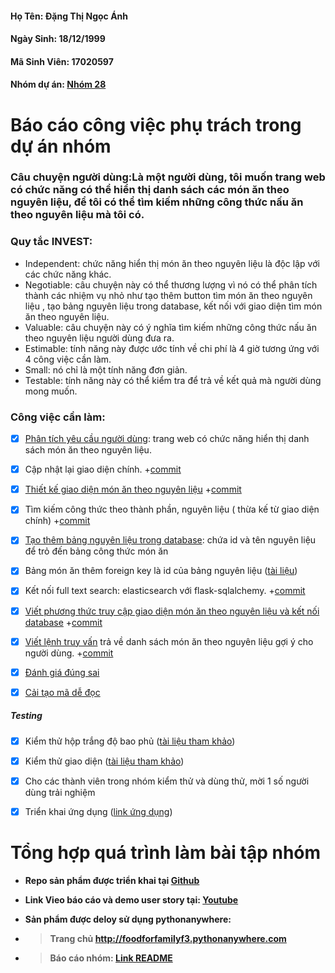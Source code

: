 #### Họ Tên: Đặng Thị Ngọc Ánh
#### Ngày Sinh: 18/12/1999
#### Mã Sinh Viên: 17020597
#### Nhóm dự án: [Nhóm 28](https://github.com/Nguyenhuy2801/nhom-28)


# Báo cáo công việc phụ trách trong dự án nhóm

### Câu chuyện người dùng:Là một người dùng, tôi muốn trang web có chức năng có thể hiển thị danh sách các món ăn theo nguyên liệu, để tôi có thể tìm kiếm những công thức nấu ăn theo nguyên liệu mà tôi có. 
### Quy tắc INVEST:
 - Independent: chức năng hiển thị món ăn theo nguyên liệu là độc lập với các chức năng khác.
 - Negotiable: câu chuyện này có thể thương lượng vì nó có thể phân tích thành các nhiệm vụ nhỏ như tạo thêm button tìm món ăn theo nguyên liệu , tạo bảng nguyên liệu trong database, kết nối với giao diện tìm món ăn theo nguyên liệu.
 - Valuable: câu chuyện này có ý nghĩa tìm kiếm những công thức nấu ăn theo nguyên liệu người dùng đưa ra.
 - Estimable: tính năng này được ước tính về chi phí là 4 giờ tương ứng với 4 công việc cần làm.
 - Small: nó chỉ là một tính năng đơn giản.
 - Testable: tính năng này có thể kiểm tra để trả về kết quả mà người dùng mong muốn.

### Công việc cần làm:

- [x]  [Phân tích yêu cầu người dùng](https://docs.google.com/document/d/1a4i_31R8WBUAnF91syr1FwBpKoAiTY6rEJt1xWjb74M/edit#heading=h.fvjpas4blmex): trang web có chức năng hiển thị danh sách món ăn theo nguyên liệu.

- [x] Cập nhật lại giao diện chính.
+[commit](https://github.com/Nguyenhuy2801/nhom-28/commit/6e767c0d69d330be5287aa5494b7d2232f1d9982)

- [x]  [Thiết kế giao diện món ăn theo nguyên liệu](https://docs.google.com/document/d/1a4i_31R8WBUAnF91syr1FwBpKoAiTY6rEJt1xWjb74M/edit#)
+[commit](https://github.com/Nguyenhuy2801/nhom-28/commit/f6f6f4d33735e405d7693ee167929289f9ff3089)

- [x] Tìm kiếm công thức theo thành phần, nguyên liệu ( thừa kế từ giao diện chính)
+[commit](https://github.com/Nguyenhuy2801/nhom-28/commit/f6f6f4d33735e405d7693ee167929289f9ff3089)

- [x] [Tạo thêm bảng nguyên liệu trong database](https://docs.google.com/document/d/1a4i_31R8WBUAnF91syr1FwBpKoAiTY6rEJt1xWjb74M/edit#): chứa id và tên nguyên liệu để trỏ đến bảng công thức món ăn

- [x] Bảng món ăn thêm foreign key là id của bảng nguyên liệu ([tài liệu](https://docs.google.com/document/d/1a4i_31R8WBUAnF91syr1FwBpKoAiTY6rEJt1xWjb74M/edit#heading=h.gk2kwayhjxq4))

- [x] Kết nối full text search: elasticsearch với flask-sqlalchemy. 
+[commit](https://github.com/Nguyenhuy2801/nhom-28/commit/7242c97021755cb551cf7cea1b3806f8c92e4065)

- [x] [Viết phương thức truy cập giao diện món ăn theo nguyên liệu và kết nối database](https://docs.google.com/document/d/1a4i_31R8WBUAnF91syr1FwBpKoAiTY6rEJt1xWjb74M/edit#)
+[commit](https://github.com/Nguyenhuy2801/nhom-28/commit/3b3c5d746c417dc90bf57607e6c6c9065f36d304)

- [x] [Viết lệnh truy vấn](https://docs.google.com/document/d/1a4i_31R8WBUAnF91syr1FwBpKoAiTY6rEJt1xWjb74M/edit#) trả về danh sách món ăn theo nguyên liệu gợi ý cho người dùng.
+[commit](https://github.com/Nguyenhuy2801/nhom-28/commit/7780318d0f53a8d048832223b91d28558fb0fb22)

- [x] [Đánh giá đúng sai](https://docs.google.com/document/d/1a4i_31R8WBUAnF91syr1FwBpKoAiTY6rEJt1xWjb74M/edit#heading=h.2p5iil2k2k1x)

- [x] [Cải tạo mã dễ đọc](https://docs.google.com/document/d/1a4i_31R8WBUAnF91syr1FwBpKoAiTY6rEJt1xWjb74M/edit#heading=h.zihsvljsrx0x)

##### Testing
- [x] Kiểm thử hộp trắng độ bao phủ  ([tài liệu tham khảo](https://docs.google.com/document/d/1a4i_31R8WBUAnF91syr1FwBpKoAiTY6rEJt1xWjb74M/edit#heading=h.ryzy80x4sqk1))

- [x] Kiểm thử giao diện  ([tài liệu tham khảo](https://docs.google.com/document/d/1a4i_31R8WBUAnF91syr1FwBpKoAiTY6rEJt1xWjb74M/edit#heading=h.zhrswbsdiifd))

- [x] Cho các thành viên trong nhóm kiểm thử và dùng thử, mời 1 số người dùng trải nghiệm

- [x] Triển khai ứng dụng ([link ứng dụng](http://foodforfamilyf3.pythonanywhere.com))

# Tổng hợp quá trình làm bài tập nhóm

- **Repo sản phẩm được triển khai tại [Github](https://github.com/hoanphi2201/SoftEng-Assignments-nhom-10/tree/congky)**

- **Link Vieo báo cáo và demo user story tại: [Youtube](https://www.youtube.com/watch?v=O0xD-tGpk_A)**

- **Sản phẩm được deloy sử dụng pythonanywhere:** 
+ >**Trang chủ http://foodforfamilyf3.pythonanywhere.com**
+ >**Báo cáo nhóm: [Link README](https://github.com/Nguyenhuy2801/INT2208-8-2019/blob/master/nhom-28/baocao.md)**

